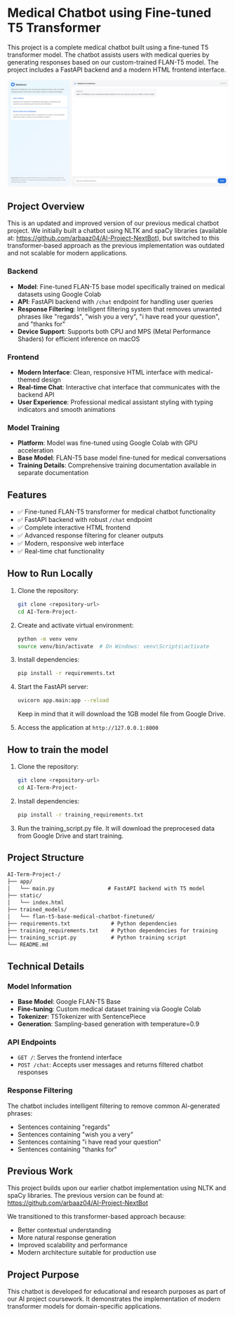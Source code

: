 # Medical Chatbot using Fine-tuned T5 Transformer

This project is a complete medical chatbot built using a fine-tuned T5 transformer model. The chatbot assists users with medical queries by generating responses based on our custom-trained FLAN-T5 model. The project includes a FastAPI backend and a modern HTML frontend interface.

![Frontend](FrontEnd.png)

## Project Overview

This is an updated and improved version of our previous medical chatbot project. We initially built a chatbot using NLTK and spaCy libraries (available at: https://github.com/arbaaz04/AI-Project-NextBot), but switched to this transformer-based approach as the previous implementation was outdated and not scalable for modern applications.

### Backend
- **Model**: Fine-tuned FLAN-T5 base model specifically trained on medical datasets using Google Colab
- **API**: FastAPI backend with `/chat` endpoint for handling user queries
- **Response Filtering**: Intelligent filtering system that removes unwanted phrases like "regards", "wish you a very", "i have read your question", and "thanks for"
- **Device Support**: Supports both CPU and MPS (Metal Performance Shaders) for efficient inference on macOS

### Frontend
- **Modern Interface**: Clean, responsive HTML interface with medical-themed design
- **Real-time Chat**: Interactive chat interface that communicates with the backend API
- **User Experience**: Professional medical assistant styling with typing indicators and smooth animations

### Model Training
- **Platform**: Model was fine-tuned using Google Colab with GPU acceleration
- **Base Model**: FLAN-T5 base model fine-tuned for medical conversations
- **Training Details**: Comprehensive training documentation available in separate documentation

## Features
- ✅ Fine-tuned FLAN-T5 transformer for medical chatbot functionality
- ✅ FastAPI backend with robust `/chat` endpoint
- ✅ Complete interactive HTML frontend
- ✅ Advanced response filtering for cleaner outputs
- ✅ Modern, responsive web interface
- ✅ Real-time chat functionality

## How to Run Locally

1. Clone the repository:
   ```bash
   git clone <repository-url>
   cd AI-Term-Project-
   ```

2. Create and activate virtual environment:
   ```bash
   python -m venv venv
   source venv/bin/activate  # On Windows: venv\Scripts\activate
   ```

3. Install dependencies:
   ```bash
   pip install -r requirements.txt
   ```

4. Start the FastAPI server:
   ```bash
   uvicorn app.main:app --reload
   ```

   Keep in mind that it will download the 1GB model file from Google Drive.

5. Access the application at `http://127.0.0.1:8000`

## How to train the model

1. Clone the repository:
   ```bash
   git clone <repository-url>
   cd AI-Term-Project-
   ```
2. Install dependencies:
   ```bash
   pip install -r training_requirements.txt
   ```
3. Run the training_script.py file. It will download the preprocesed data from Google Drive and start training.

## Project Structure
```
AI-Term-Project-/
├── app/
│   └── main.py                 # FastAPI backend with T5 model
├── static/
│   └── index.html  
├── trained_models/
│   └── flan-t5-base-medical-chatbot-finetuned/ 
├── requirements.txt             # Python dependencies
├── training_requirements.txt    # Python dependencies for training
├── training_script.py           # Python training script
└── README.md                   
```

## Technical Details

### Model Information
- **Base Model**: Google FLAN-T5 Base
- **Fine-tuning**: Custom medical dataset training via Google Colab
- **Tokenizer**: T5Tokenizer with SentencePiece
- **Generation**: Sampling-based generation with temperature=0.9

### API Endpoints
- `GET /`: Serves the frontend interface
- `POST /chat`: Accepts user messages and returns filtered chatbot responses

### Response Filtering
The chatbot includes intelligent filtering to remove common AI-generated phrases:
- Sentences containing "regards"
- Sentences containing "wish you a very"
- Sentences containing "i have read your question"
- Sentences containing "thanks for"

## Previous Work
This project builds upon our earlier chatbot implementation using NLTK and spaCy libraries. The previous version can be found at: https://github.com/arbaaz04/AI-Project-NextBot

We transitioned to this transformer-based approach because:
- Better contextual understanding
- More natural response generation
- Improved scalability and performance
- Modern architecture suitable for production use

## Project Purpose
This chatbot is developed for educational and research purposes as part of our AI project coursework. It demonstrates the implementation of modern transformer models for domain-specific applications.